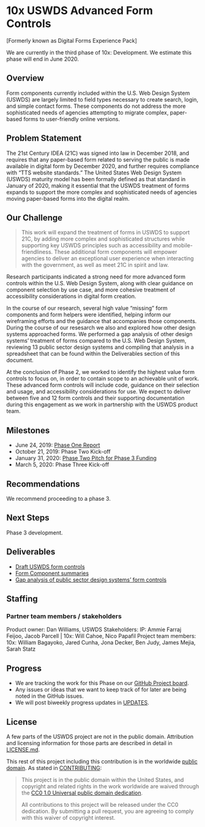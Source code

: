 # 10x USWDS Advanced Form Controls

[Formerly known as Digital Forms Experience Pack]

We are currently in the third phase of 10x: Development. We estimate this phase will end in June 2020.

## Overview

Form components currently included within the U.S. Web Design System (USWDS) are largely limited to field types necessary to create search, login, and simple contact forms. These components do not address the more sophisticated needs of agencies attempting to migrate complex, paper-based forms to user-friendly online versions. 

## Problem Statement

The 21st Century IDEA (21C) was signed into law in December 2018, and requires that any paper-based form related to serving the public is made available in digital form by December 2020, and further requires compliance with “TTS website standards.” The United States Web Design System (USWDS) maturity model has been formally defined as that standard in January of 2020, making it essential that the USWDS treatment of forms expands to support the more complex and sophisticated needs of agencies moving paper-based forms into the digital realm. 

## Our Challenge

> This work will expand the treatment of forms in USWDS to support 21C, by adding more complex and sophisticated structures while supporting key USWDS principles such as accessibility and mobile-friendliness. These additional form components will empower agencies to deliver an exceptional user experience when interacting with the government, as well as meet 21C in spirit and law.

Research participants indicated a strong need for more advanced form controls within the U.S. Web Design System, along with clear guidance on component selection by use case, and more cohesive treatment of accessibility considerations in digital form creation.

In the course of our research, several high value “missing” form components and form helpers were identified, helping inform our wireframing efforts and the guidance that accompanies those components. During the course of our resesarch we also  and explored how other design systems approached forms. We performed a gap analysis of other design systems’ treatment of forms compared to the U.S. Web Design System, reviewing 13 public sector design systems and compiling that analysis in a spreadsheet that can be found within the Deliverables section of this document.

At the conclusion of Phase 2, we worked to identify the highest value form controls to focus on, in order to contain scope to an achievable unit of work. These advanced form controls will include code, guidance on their selection and usage, and accessibility considerations for use. We expect to deliver between five and 12 form controls and their supporting documentation during this engagement as we  work in partnership with the USWDS product team.

## Milestones
- June 24, 2019: [Phase One Report](https://drive.google.com/open?id=1hJoNLl58wo8f2ea7T1R4EV2P_GlqFtSW29hqie-uIi0)
- October 21, 2019: Phase Two Kick-off
- January 31, 2020: [Phase Two Pitch for Phase 3 Funding](https://drive.google.com/open?id=1uARlxPsnCxT2JBebUNE9aFLgBF_dwJf-)
- March 5, 2020: Phase Three Kick-off

## Recommendations
We recommend proceeding to a phase 3.

## Next Steps
Phase 3 development.

## Deliverables
- [Draft USWDS form controls](https://docs.google.com/document/d/1DlVxLksHDnBQg8VbeiHTVeB5VdI7S6Zuh6UPK2xjEQQ/edit#heading=h.5baygyluvrnd)
- [Form Component summaries](https://docs.google.com/document/d/13BH4OIX4K1PQ_x1O4HzaWVG914UUyQBvQFcFK6S4ycI/edit#heading=h.xqlxps9f0ndf)
- [Gap analysis of public sector design systems’ form controls](https://drive.google.com/open?id=1xg2FJ8kyd0gxO3kfLdfNt2KFnYr3YEtpOI7jk6FRH-o)

## Staffing
### Partner team members / stakeholders
Product owner: Dan Williams, USWDS
Stakeholders: IP: Ammie Farraj Feijoo, Jacob Parcell | 10x: Will Cahoe, Nico Papafil
Project team members: 10x: William Bagayoko, Jared Cunha, Jona Decker, Ben Judy, James Mejia, Sarah Statz

## Progress

- We are tracking the work for this Phase on our [GitHub Project board](https://github.com/orgs/uswds/projects/3).
- Any issues or ideas that we want to keep track of for later are being noted in the GitHub issues.
- We will post biweekly progress updates in [UPDATES](UPDATES.md).

## License

A few parts of the USWDS project are not in the public domain. Attribution and licensing information for those parts are described in detail in [LICENSE.md](https://github.com/uswds/uswds/blob/develop/LICENSE.md).

This rest of this project including this contribution is in the worldwide [public domain](LICENSE.md). As stated in [CONTRIBUTING](https://github.com/uswds/uswds/blob/develop/CONTRIBUTING.md):

> This project is in the public domain within the United States, and copyright and related rights in the work worldwide are waived through the [CC0 1.0 Universal public domain dedication](https://creativecommons.org/publicdomain/zero/1.0/).
>
> All contributions to this project will be released under the CC0 dedication. By submitting a pull request, you are agreeing to comply with this waiver of copyright interest.

